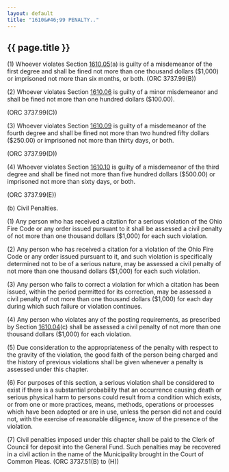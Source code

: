 ```yaml
---
layout: default 
title: "1610&#46;99 PENALTY.."
---
```


{{ page.title }}
----------------

​(1) Whoever violates Section [1610.05](5a4efc34.html)(a) is guilty of a
misdemeanor of the first degree and shall be fined not more than one
thousand dollars (\$1,000) or imprisoned not more than six months, or
both. (ORC 3737.99(B))

​(2) Whoever violates Section [1610.06](5a4efc34.html) is guilty of a
minor misdemeanor and shall be fined not more than one hundred dollars
(\$100.00).

(ORC 3737.99(C))

​(3) Whoever violates Section [1610.09](5a58af40.html) is guilty of a
misdemeanor of the fourth degree and shall be fined not more than two
hundred fifty dollars (\$250.00) or imprisoned not more than thirty
days, or both.

(ORC 3737.99(D))

​(4) Whoever violates Section [1610.10](5a5cb68b.html) is guilty of a
misdemeanor of the third degree and shall be fined not more than five
hundred dollars (\$500.00) or imprisoned not more than sixty days, or
both.

(ORC 3737.99(E))

​(b) Civil Penalties.

​(1) Any person who has received a citation for a serious violation of
the Ohio Fire Code or any order issued pursuant to it shall be assessed
a civil penalty of not more than one thousand dollars (\$1,000) for each
such violation.

​(2) Any person who has received a citation for a violation of the Ohio
Fire Code or any order issued pursuant to it, and such violation is
specifically determined not to be of a serious nature, may be assessed a
civil penalty of not more than one thousand dollars (\$1,000) for each
such violation.

​(3) Any person who fails to correct a violation for which a citation
has been issued, within the period permitted for its correction, may be
assessed a civil penalty of not more than one thousand dollars (\$1,000)
for each day during which such failure or violation continues.

​(4) Any person who violates any of the posting requirements, as
prescribed by Section [1610.04](5a442eb1.html)(c) shall be assessed a
civil penalty of not more than one thousand dollars (\$1,000) for each
violation.

​(5) Due consideration to the appropriateness of the penalty with
respect to the gravity of the violation, the good faith of the person
being charged and the history of previous violations shall be given
whenever a penalty is assessed under this chapter.

​(6) For purposes of this section, a serious violation shall be
considered to exist if there is a substantial probability that an
occurrence causing death or serious physical harm to persons could
result from a condition which exists, or from one or more practices,
means, methods, operations or processes which have been adopted or are
in use, unless the person did not and could not, with the exercise of
reasonable diligence, know of the presence of the violation.

​(7) Civil penalties imposed under this chapter shall be paid to the
Clerk of Council for deposit into the General Fund. Such penalties may
be recovered in a civil action in the name of the Municipality brought
in the Court of Common Pleas. (ORC 3737.51(B) to (H))
